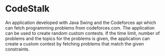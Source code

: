 # CodeStalk
An application developed with Java Swing and the Codeforces api which can fetch programming problems from codeforces.com. The application can be used to create random custom contests. If the time limit, number of problems and the topics for the problems is given, the application can create a custom contest by fetching problems that match the given constraints.
